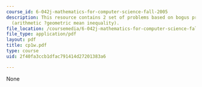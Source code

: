 ```yaml
---
course_id: 6-042j-mathematics-for-computer-science-fall-2005
description: This resource contains 2 set of problems based on bogus proofs and proposition
  (arithmetic ?geometric mean inequality).
file_location: /coursemedia/6-042j-mathematics-for-computer-science-fall-2005/2f40fa3ccb1dfac791414d27201383a6_cp1w.pdf
file_type: application/pdf
layout: pdf
title: cp1w.pdf
type: course
uid: 2f40fa3ccb1dfac791414d27201383a6

---
```

None